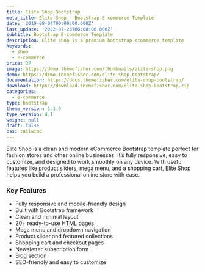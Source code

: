 ```yaml
---
title: Elite Shop Bootstrap
meta_title: Elite Shop - Bootstrap E-commerce Template
date: '2019-08-04T00:00:00.000Z'
last_update: '2022-07-23T00:00:00.000Z'
subtitle: Bootstrap E-commerce Template
description: Elite shop is a premium bootstrap ecommerce template.
keywords:
  - shop
  - e-commerce
price: 37
image: https://demo.themefisher.com/thumbnails/elite-shop.png
demo: https://demo.themefisher.com/elite-shop-bootstrap/
documentation: https://docs.themefisher.com/elite-shop-bootstrap/
download: https://download.themefisher.com/elite-shop-bootstrap.zip
categories:
  - e-commerce
type: bootstrap
theme_version: 1.1.0
type_version: 4.1
weight: null
draft: false
css: tailwind
---
```

Elite Shop is a clean and modern eCommerce Bootstrap template perfect for fashion stores and other online businesses. It’s fully responsive, easy to customize, and designed to work smoothly on any device. With useful features like product sliders, mega menu, and a shopping cart, Elite Shop helps you build a professional online store with ease.

### Key Features

* Fully responsive and mobile-friendly design
* Built with Bootstrap framework
* Clean and minimal layout
* 20+ ready-to-use HTML pages
* Mega menu and dropdown navigation
* Product slider and featured collections
* Shopping cart and checkout pages
* Newsletter subscription form
* Blog section
* SEO-friendly and easy to customize
